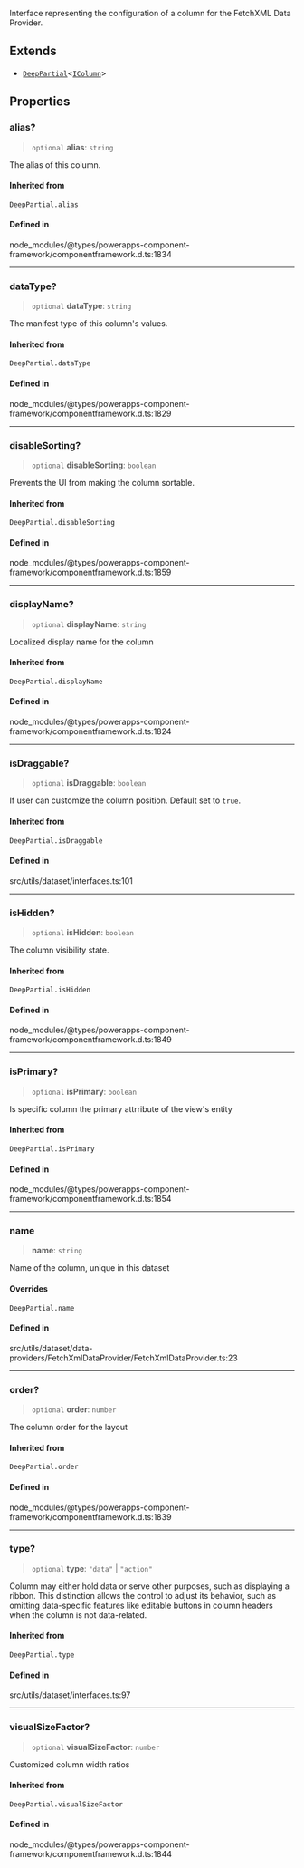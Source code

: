 Interface representing the configuration of a column 
for the FetchXML Data Provider.

## Extends

- [`DeepPartial`](../type-aliases/DeepPartial.md)\<[`IColumn`](IColumn.md)\>

## Properties

### alias?

> `optional` **alias**: `string`

The alias of this column.

#### Inherited from

`DeepPartial.alias`

#### Defined in

node\_modules/@types/powerapps-component-framework/componentframework.d.ts:1834

***

### dataType?

> `optional` **dataType**: `string`

The manifest type of this column's values.

#### Inherited from

`DeepPartial.dataType`

#### Defined in

node\_modules/@types/powerapps-component-framework/componentframework.d.ts:1829

***

### disableSorting?

> `optional` **disableSorting**: `boolean`

Prevents the UI from making the column sortable.

#### Inherited from

`DeepPartial.disableSorting`

#### Defined in

node\_modules/@types/powerapps-component-framework/componentframework.d.ts:1859

***

### displayName?

> `optional` **displayName**: `string`

Localized display name for the column

#### Inherited from

`DeepPartial.displayName`

#### Defined in

node\_modules/@types/powerapps-component-framework/componentframework.d.ts:1824

***

### isDraggable?

> `optional` **isDraggable**: `boolean`

If user can customize the column position. Default set to `true`.

#### Inherited from

`DeepPartial.isDraggable`

#### Defined in

src/utils/dataset/interfaces.ts:101

***

### isHidden?

> `optional` **isHidden**: `boolean`

The column visibility state.

#### Inherited from

`DeepPartial.isHidden`

#### Defined in

node\_modules/@types/powerapps-component-framework/componentframework.d.ts:1849

***

### isPrimary?

> `optional` **isPrimary**: `boolean`

Is specific column the primary attrribute of the view's entity

#### Inherited from

`DeepPartial.isPrimary`

#### Defined in

node\_modules/@types/powerapps-component-framework/componentframework.d.ts:1854

***

### name

> **name**: `string`

Name of the column, unique in this dataset

#### Overrides

`DeepPartial.name`

#### Defined in

src/utils/dataset/data-providers/FetchXmlDataProvider/FetchXmlDataProvider.ts:23

***

### order?

> `optional` **order**: `number`

The column order for the layout

#### Inherited from

`DeepPartial.order`

#### Defined in

node\_modules/@types/powerapps-component-framework/componentframework.d.ts:1839

***

### type?

> `optional` **type**: `"data"` \| `"action"`

Column may either hold data or serve other purposes, such as displaying a ribbon. 
This distinction allows the control to adjust its behavior, such as omitting data-specific features like editable buttons in column headers when the column is not data-related.

#### Inherited from

`DeepPartial.type`

#### Defined in

src/utils/dataset/interfaces.ts:97

***

### visualSizeFactor?

> `optional` **visualSizeFactor**: `number`

Customized column width ratios

#### Inherited from

`DeepPartial.visualSizeFactor`

#### Defined in

node\_modules/@types/powerapps-component-framework/componentframework.d.ts:1844
